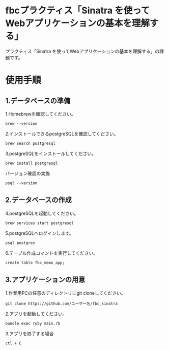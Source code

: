 # fbcプラクティス「Sinatra を使ってWebアプリケーションの基本を理解する」

プラクティス「Sinatra を使ってWebアプリケーションの基本を理解する」の課題です。

# 使用手順

## 1.データベースの準備

1.Homebrewを確認してください。

```
brew --version
```

2.インストールできるpostgreSQLを確認してください。

```
brew search postgresql
```

3.postgreSQLをインストールしてください。

```
brew install postgresql
```
バージョン確認の実施

```
psql --version
```

## 2.データベースの作成

4.postgreSQLを起動してください。
```
brew services start postgresql
```

5.postgreSQLへログインします。

```
psql postgres
```

6.テーブル作成コマンドを実行してください。

```
create table fbc_memo_app;
```

## 3.アプリケーションの用意

1.作業用PCの任意のディレクトリにgit cloneしてください。

```
git clone https://github.com/ユーザー名/fbc_sinatra
```

2.アプリを起動してください。

```
bundle exec ruby main.rb
```

3.アプリを終了する場合

```
ctl + C
```
